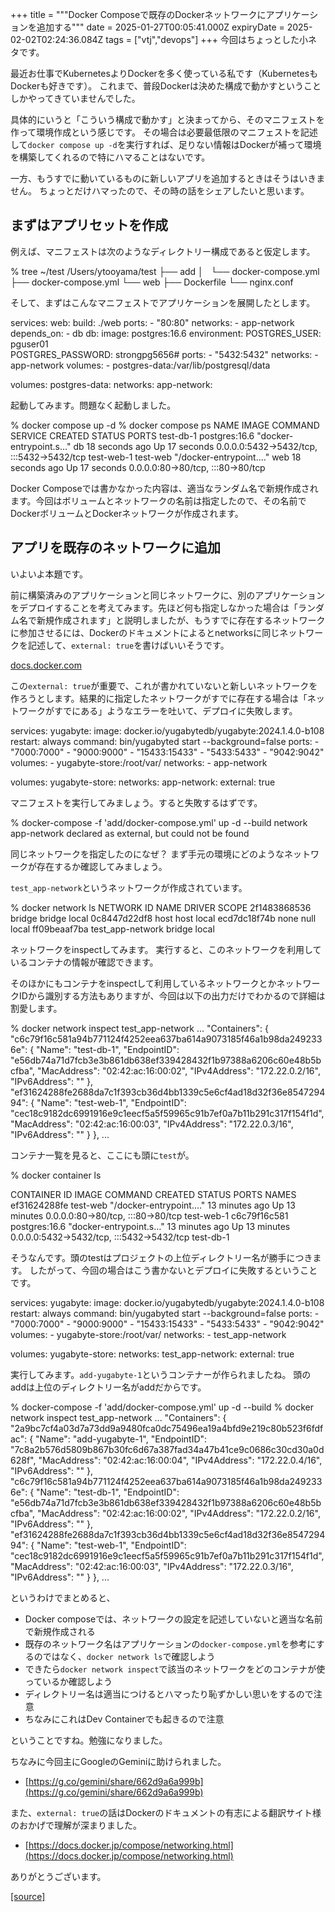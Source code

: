 +++
title = """Docker Composeで既存のDockerネットワークにアプリケーションを追加する"""
date = 2025-01-27T00:05:41.000Z
expiryDate = 2025-02-02T02:24:36.084Z
tags = ["vtj","devops"]
+++
今回はちょっとした小ネタです。

最近お仕事でKubernetesよりDockerを多く使っている私です（KubernetesもDockerも好きです）。 これまで、普段Dockerは決めた構成で動かすということしかやってきていませんでした。

具体的にいうと「こういう構成で動かす」と決まってから、そのマニフェストを作って環境作成という感じです。 その場合は必要最低限のマニフェストを記述して`docker compose up -d`を実行すれば、足りない情報はDockerが補って環境を構築してくれるので特にハマることはないです。

一方、もうすでに動いているものに新しいアプリを追加するときはそうはいきません。 ちょっとだけハマったので、その時の話をシェアしたいと思います。

まずはアプリセットを作成
------------

例えば、マニフェストは次のようなディレクトリー構成であると仮定します。

% tree ~/test
/Users/ytooyama/test
├── add
│   └── docker-compose.yml
├── docker-compose.yml
└── web
    ├── Dockerfile
    └── nginx.conf

そして、まずはこんなマニフェストでアプリケーションを展開したとします。

services:
  web:
    build: ./web
    ports:
      \- "80:80"
    networks:
      \- app-network
    depends\_on:
      \- db
  db:
    image: postgres:16.6
    environment:
      POSTGRES\_USER: pguser01      
      POSTGRES\_PASSWORD: strongpg5656#
    ports:
      \- "5432:5432"
    networks:
      \- app-network
    volumes:
      \- postgres-data:/var/lib/postgresql/data

volumes:
  postgres-data:
networks:
  app-network:

起動してみます。問題なく起動しました。

% docker compose up -d
% docker compose ps
NAME         IMAGE           COMMAND                   SERVICE   CREATED          STATUS          PORTS
test-db-1    postgres:16.6   "docker-entrypoint.s…"   db        18 seconds ago   Up 17 seconds   0.0.0.0:5432->5432/tcp, :::5432->5432/tcp
test-web-1   test-web        "/docker-entrypoint.…"   web       18 seconds ago   Up 17 seconds   0.0.0.0:80->80/tcp, :::80->80/tcp

Docker Composeでは書かなかった内容は、適当なランダム名で新規作成されます。今回はボリュームとネットワークの名前は指定したので、その名前でDockerボリュームとDockerネットワークが作成されます。

アプリを既存のネットワークに追加
----------------

いよいよ本題です。

前に構築済みのアプリケーションと同じネットワークに、別のアプリケーションをデプロイすることを考えてみます。先ほど何も指定しなかった場合は「ランダム名で新規作成されます」と説明しましたが、もうすでに存在するネットワークに参加させるには、Dockerのドキュメントによるとnetworksに同じネットワークを記述して、`external: true`を書けばいいそうです。

[docs.docker.com](https://docs.docker.com/compose/how-tos/networking/#use-a-pre-existing-network)

この`external: true`が重要で、これが書かれていないと新しいネットワークを作ろうとします。結果的に指定したネットワークがすでに存在する場合は「ネットワークがすでにある」ようなエラーを吐いて、デプロイに失敗します。

services:
  yugabyte:
    image: docker.io/yugabytedb/yugabyte:2024.1.4.0-b108
    restart: always
    command: bin/yugabyted start --background=false
    ports:
      \- "7000:7000"
      \- "9000:9000"
      \- "15433:15433"
      \- "5433:5433"
      \- "9042:9042"
    volumes:
      \- yugabyte-store:/root/var/
    networks:
      \- app-network

volumes:
  yugabyte-store:
networks:
  app-network:
    external: true

マニフェストを実行してみましょう。すると失敗するはずです。

% docker-compose -f 'add/docker-compose.yml' up -d --build 
network app-network declared as external, but could not be found

同じネットワークを指定したのになぜ？ まず手元の環境にどのようなネットワークが存在するか確認してみましょう。

`test_app-network`というネットワークが作成されています。

% docker network ls
NETWORK ID     NAME                                    DRIVER    SCOPE
2f1483868536   bridge                                  bridge    local
0c8447d22df8   host                                    host      local
ecd7dc18f74b   none                                    null      local
ff09beaaf7ba   test\_app-network                        bridge    local

ネットワークをinspectしてみます。 実行すると、このネットワークを利用しているコンテナの情報が確認できます。

そのほかにもコンテナをinspectして利用しているネットワークとかネットワークIDから識別する方法もありますが、今回は以下の出力だけでわかるので詳細は割愛します。

% docker network inspect test\_app-network
...
        "Containers": {
            "c6c79f16c581a94b771124f4252eea637ba614a9073185f46a1b98da2492336e": {
                "Name": "test-db-1",
                "EndpointID": "e56db74a71d7fcb3e3b861db638ef339428432f1b97388a6206c60e48b5bcfba",
                "MacAddress": "02:42:ac:16:00:02",
                "IPv4Address": "172.22.0.2/16",
                "IPv6Address": ""
            },
            "ef31624288fe2688da7c1f393cb36d4bb1339c5e6cf4ad18d32f36e854729494": {
                "Name": "test-web-1",
                "EndpointID": "cec18c9182dc6991916e9c1eecf5a5f59965c91b7ef0a7b11b291c317f154f1d",
                "MacAddress": "02:42:ac:16:00:03",
                "IPv4Address": "172.22.0.3/16",
                "IPv6Address": ""
            }
        },
...

コンテナ一覧を見ると、ここにも頭に`test`が。

% docker container ls
 
CONTAINER ID   IMAGE           COMMAND                   CREATED          STATUS          PORTS                                       NAMES
ef31624288fe   test-web        "/docker-entrypoint.…"   13 minutes ago   Up 13 minutes   0.0.0.0:80->80/tcp, :::80->80/tcp           test-web-1
c6c79f16c581   postgres:16.6   "docker-entrypoint.s…"   13 minutes ago   Up 13 minutes   0.0.0.0:5432->5432/tcp, :::5432->5432/tcp   test-db-1

そうなんです。頭のtestはプロジェクトの上位ディレクトリー名が勝手につきます。 したがって、今回の場合はこう書かないとデプロイに失敗するということです。

services:
  yugabyte:
    image: docker.io/yugabytedb/yugabyte:2024.1.4.0-b108
    restart: always
    command: bin/yugabyted start --background=false
    ports:
      \- "7000:7000"
      \- "9000:9000"
      \- "15433:15433"
      \- "5433:5433"
      \- "9042:9042"
    volumes:
      \- yugabyte-store:/root/var/
    networks:
      \- test\_app-network

volumes:
  yugabyte-store:
networks:
  test\_app-network:
    external: true

実行してみます。`add-yugabyte-1`というコンテナーが作られましたね。 頭のaddは上位のディレクトリー名がaddだからです。

% docker-compose -f 'add/docker-compose.yml' up -d --build 
% docker network inspect test\_app-network
...
        "Containers": {
            "2a9bc7cf4a03d7a73dd9a9480fca0dc75496ea19a4bfd9e219c80b523f6fdfac": {
                "Name": "add-yugabyte-1",
                "EndpointID": "7c8a2b576d5809b867b30fc6d67a387fad34a47b41ce9c0686c30cd30a0d628f",
                "MacAddress": "02:42:ac:16:00:04",
                "IPv4Address": "172.22.0.4/16",
                "IPv6Address": ""
            },
            "c6c79f16c581a94b771124f4252eea637ba614a9073185f46a1b98da2492336e": {
                "Name": "test-db-1",
                "EndpointID": "e56db74a71d7fcb3e3b861db638ef339428432f1b97388a6206c60e48b5bcfba",
                "MacAddress": "02:42:ac:16:00:02",
                "IPv4Address": "172.22.0.2/16",
                "IPv6Address": ""
            },
            "ef31624288fe2688da7c1f393cb36d4bb1339c5e6cf4ad18d32f36e854729494": {
                "Name": "test-web-1",
                "EndpointID": "cec18c9182dc6991916e9c1eecf5a5f59965c91b7ef0a7b11b291c317f154f1d",
                "MacAddress": "02:42:ac:16:00:03",
                "IPv4Address": "172.22.0.3/16",
                "IPv6Address": ""
            }
        },
...

というわけでまとめると、

*   Docker composeでは、ネットワークの設定を記述していないと適当な名前で新規作成される
*   既存のネットワーク名はアプリケーションの`docker-compose.yml`を参考にするのではなく、`docker network ls`で確認しよう
*   できたら`docker network inspect`で該当のネットワークをどのコンテナが使っているか確認しよう
*   ディレクトリー名は適当につけるとハマったり恥ずかしい思いをするので注意
*   ちなみにこれはDev Containerでも起きるので注意

ということですね。勉強になりました。

ちなみに今回主にGoogleのGeminiに助けられました。

*   [https://g.co/gemini/share/662d9a6a999b](https://g.co/gemini/share/662d9a6a999b)

また、`external: true`の話はDockerのドキュメントの有志による翻訳サイト様のおかげで理解が深まりました。

*   [https://docs.docker.jp/compose/networking.html](https://docs.docker.jp/compose/networking.html)

ありがとうございます。

[[source]](https://devops-blog.virtualtech.jp/entry/20250127/1737936341)
